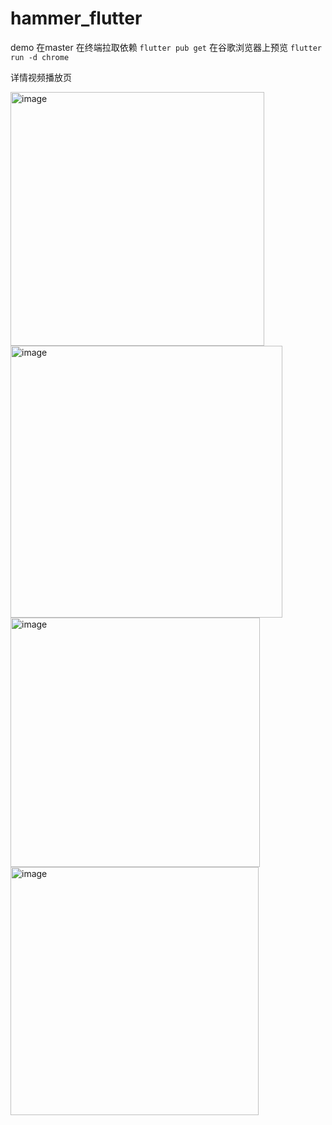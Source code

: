 # hammer_flutter
demo
在master
在终端拉取依赖
`flutter pub get`
 在谷歌浏览器上预览
`flutter run -d chrome`

详情视频播放页

<img width="406" alt="image" src="https://github.com/hammer6778/hammer_flutter/assets/166033613/a1234c79-0d26-45b0-a981-05deb3853d65">
<img width="435" alt="image" src="https://github.com/hammer6778/hammer_flutter/assets/166033613/35a31699-a32b-4c80-8982-305313a57469">
<img width="399" alt="image" src="https://github.com/hammer6778/hammer_flutter/assets/166033613/9dc3a7e0-b89f-4f39-a31a-be555f70578a">
<img width="397" alt="image" src="https://github.com/hammer6778/hammer_flutter/assets/166033613/28b1daf2-58a2-4a2e-9839-d2076996a6fa">
